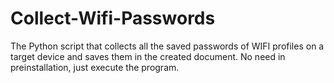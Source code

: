 # Collect-Wifi-Passwords
The Python script that collects all the saved passwords of WIFI profiles on a target device and saves them in the created document. No need in preinstallation, just execute the program.
